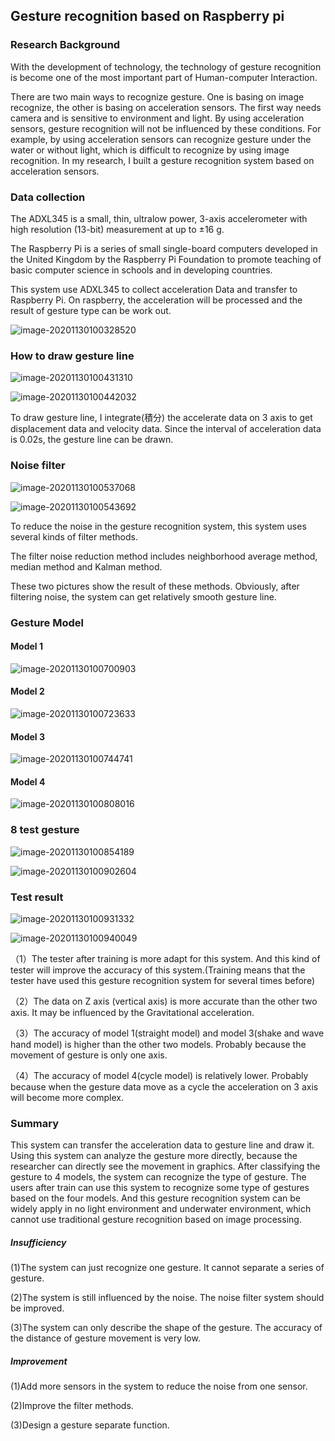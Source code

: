 ## Gesture recognition based on Raspberry pi 

### **Research Background**

With the development of technology, the technology of gesture recognition is become one of the most important part of Human-computer Interaction.

There are two main ways to recognize gesture. One is basing on image recognize, the other is basing on acceleration sensors. The first way needs camera and is sensitive to environment and light. By using acceleration sensors, gesture recognition will not be influenced by these conditions. For example, by using acceleration sensors can recognize gesture under the water or without light, which is difficult to recognize by using image recognition. In my research, I built a gesture recognition system based on acceleration sensors.

### **Data collection**

The ADXL345 is a small, thin, ultralow power, 3-axis accelerometer with high resolution (13-bit) measurement at up to ±16 g. 

The Raspberry Pi is a series of small single-board computers developed in the United Kingdom by the Raspberry Pi Foundation to promote teaching of basic computer science in schools and in developing countries.

This system use ADXL345 to collect acceleration Data and transfer to Raspberry Pi. On raspberry, the acceleration will be processed and the result of gesture type can be work out. 

![image-20201130100328520](E:\Code_on_github\Gesture\image-folder\image-20201130100328520.png)

### **How to draw gesture line**

![image-20201130100431310](E:\Code_on_github\Gesture\image-folder\image-20201130100431310.png)

![image-20201130100442032](E:\Code_on_github\Gesture\image-folder\image-20201130100442032.png)

To draw gesture line, I integrate(積分) the accelerate data on 3 axis to get displacement data and velocity data. Since the interval of acceleration data is 0.02s, the gesture line can be drawn. 

### **Noise filter**

![image-20201130100537068](E:\Code_on_github\Gesture\image-folder\image-20201130100537068.png)

![image-20201130100543692](E:\Code_on_github\Gesture\image-folder\image-20201130100543692.png)

To reduce the noise in the gesture recognition system, this system uses several kinds of filter methods.

The filter noise reduction method includes neighborhood average method, median method and Kalman method.

These two pictures show the result of these methods. Obviously, after filtering noise, the system can get relatively smooth gesture line.

### **Gesture Model**

#### Model 1

![image-20201130100700903](E:\Code_on_github\Gesture\image-folder\image-20201130100700903.png)

#### Model 2

![image-20201130100723633](E:\Code_on_github\Gesture\image-folder\image-20201130100723633.png)

#### Model 3

![image-20201130100744741](E:\Code_on_github\Gesture\image-folder\image-20201130100744741.png)

#### Model 4

![image-20201130100808016](E:\Code_on_github\Gesture\image-folder\image-20201130100808016.png)

### **8 test gesture**

![image-20201130100854189](E:\Code_on_github\Gesture\image-folder\image-20201130100854189.png)

![image-20201130100902604](E:\Code_on_github\Gesture\image-folder\image-20201130100902604.png)

### **Test result**

![image-20201130100931332](E:\Code_on_github\Gesture\image-folder\image-20201130100931332.png)

![image-20201130100940049](E:\Code_on_github\Gesture\image-folder\image-20201130100940049.png)

（1）The tester after training is more adapt for this system. And this kind of tester will improve the accuracy of this system.(Training means that the tester have used this gesture recognition system for several times before)

（2）The data on Z axis (vertical axis) is more accurate than the other two axis. It may be influenced by the Gravitational acceleration.

（3）The accuracy of model 1(straight model) and model 3(shake and wave hand model) is higher than the other two models. Probably because the movement of gesture is only one axis. 

（4）The accuracy of model 4(cycle model) is relatively lower. Probably because when the gesture data move as a cycle the acceleration on 3 axis will become more complex. 

### **Summary**

This system can transfer the acceleration data to gesture line and draw it. Using this system can analyze the gesture more directly, because the researcher can directly see the movement in graphics. After classifying the gesture to 4 models, the system can recognize the type of gesture. The users after train can use this system to recognize some type of gestures based on the four models. And this gesture recognition system can be widely apply in no light environment and underwater environment, which cannot use traditional gesture recognition based on image processing. 

##### **Insufficiency**

(1)The system can just recognize one gesture. It cannot separate a series of gesture.

(2)The system is still influenced by the noise. The noise filter system should be improved.

(3)The system can only describe the shape of the gesture. The accuracy of the distance of gesture movement is very low. 

##### **Improvement**

(1)Add more sensors in the system to reduce the noise from one sensor. 

(2)Improve the filter methods.

(3)Design a gesture separate function.

